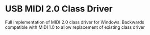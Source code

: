 # USB MIDI 2.0 Class Driver

Full implementation of MIDI 2.0 class driver for Windows. 
Backwards compatible with MIDI 1.0 to allow replacement of existing class driver
